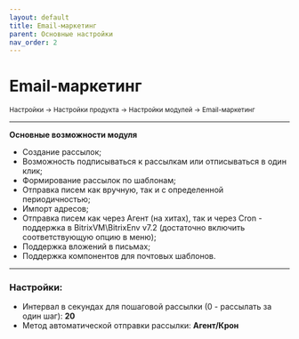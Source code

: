 ```yaml
---
layout: default
title: Email-маркетинг
parent: Основные настройки
nav_order: 2
---
```


# Email-маркетинг

<sub>Настройки → Настройки продукта → Настройки модулей → Email-маркетинг</sub>

---

**Основные возможности модуля**
- Создание рассылок;
- Возможность подписываться к рассылкам или отписываться в один клик;
- Формирование рассылок по шаблонам;
- Отправка писем как вручную, так и с определенной периодичностью;
- Импорт адресов;
- Отправка писем как через Агент (на хитах), так и через Сron - поддержка в BitrixVM\BitrixEnv v7.2 (достаточно включить соответствующую опцию в меню);
- Поддержка вложений в письмах;
- Поддержка компонентов для почтовых шаблонов.

---

### **Настройки:**

- Интервал в секундах для пошаговой рассылки (0 - рассылать за один шаг): **20**
- Метод автоматической отправки рассылки: **Агент/Крон**
